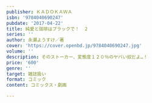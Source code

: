 ```yaml
---
publisher: ＫＡＤＯＫＡＷＡ
isbn: '9784040690247'
pubdate: '2017-04-22'
title: 純愛と珈琲はブラックで！　２
series: ''
author: 永瀬ようすけ／著
cover: 'https://cover.openbd.jp/9784040690247.jpg'
volume: ''
description: そのストーカー、変態度１２０％のヤバい奴だよ…！
price: '600'
genre: ''
target: 雑誌扱い
format: コミック
content: コミックス・劇画

---
```

